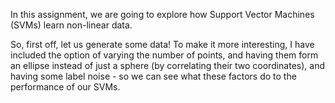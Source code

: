 In this assignment, we are going to explore how Support Vector Machines (SVMs) learn non-linear data.

So, first off, let us generate some data! To make it more interesting, I have included the option of varying the number of points, and having them form an ellipse instead of just a sphere (by correlating their two coordinates), and having some label noise - so we can see what these factors do to the performance of our SVMs.